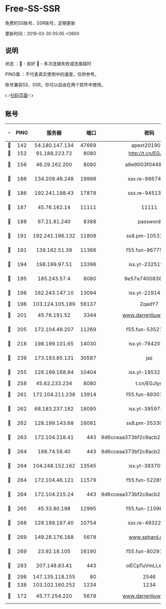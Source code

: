 # Free-SS-SSR

免费的SS账号、SSR账号，定期更新

更新时间：2019-03-30 05:05 +0800

## 说明

状态     ：🙂 - 良好 🙁 - 多次连接失败或连接超时

PING值   ：不代表真实使用中的速度，仅供参考。

账号兼容SS、SSR，你可以自由在两个软件中使用。

👉[扫码页面](https://liesauer.github.io/Free-SS-SSR/)👈

## 账号

|-|PING|服务器|端口|密码|加密方式|区域|
|:----:|:----:|:-----:|-----:|:----:|:----:|:----:|
|🙂|142|54.180.147.134|47669|apext2019001|chacha20|KR|
|🙂|152|91.188.223.72|8080|http://t.cn/EGJIyrl|rc4-md5|RU|
|🙂|156|46.29.162.200|8080|a8e9003f0449cea5|chacha20-ietf|RU|
|🙂|186|134.209.48.248|19998|ssx.re-66674376|aes-256-cfb|US|
|🙂|186|192.241.198.43|17878|ssx.re-94513263|aes-256-cfb|US|
|🙂|187|45.76.162.14|11111|11111|aes-256-cfb|SG|
|🙂|188|67.21.81.240|8388|password|aes-256-cfb|US|
|🙂|191|192.241.196.132|11808|ss8.pm-10531723|aes-256-cfb|US|
|🙂|191|139.162.51.39|11366|f55.fun-96775690|aes-256-cfb|SG|
|🙂|194|198.199.97.51|13396|isx.yt-23251925|aes-256-cfb|US|
|🙂|195|185.243.57.4|8080|9e57e7400838a01e|chacha20-ietf|US|
|🙂|198|162.243.147.10|13094|isx.yt-21914576|aes-256-cfb|US|
|🙂|198|103.124.105.189|56137|ZqadY7|chacha20|US|
|🙂|201|45.76.191.52|3344|www.darrenliuwei.com|aes-256-cfb|JP|
|🙂|205|172.104.49.207|11269|f55.fun-53521114|aes-256-cfb|SG|
|🙂|218|198.199.101.65|14030|isx.yt-78420788|aes-256-cfb|US|
|🙂|239|173.193.85.131|30587|jaz|aes-256-cfb|US|
|🙂|255|128.199.168.84|10404|isx.yt-19532178|aes-256-cfb|SG|
|🙂|258|45.62.233.234|8080|t.cn/EGJIyrl|rc4-md5|CA|
|🙂|261|172.104.211.238|13914|f55.fun-89301150|aes-256-cfb|US|
|🙂|262|68.183.237.182|18095|isx.yt-39597881|aes-256-cfb|SG|
|🙂|262|128.199.143.68|16081|ss8.pm-35330221|aes-256-cfb|SG|
|🙂|263|172.104.218.41|443|9d6cceaa373bf2c8acb22e60b6a58be6|aes-256-cfb|US|
|🙂|264|198.74.58.40|443|9d6cceaa373bf2c8acb22e60b6a58be6|aes-256-cfb|US|
|🙂|264|104.248.152.162|13545|isx.yt-39370951|aes-256-cfb|SG|
|🙂|264|172.104.46.121|11579|f55.fun-52285743|aes-256-cfb|SG|
|🙂|264|172.104.215.24|443|9d6cceaa373bf2c8acb22e60b6a58be6|aes-256-cfb|US|
|🙂|265|45.33.80.198|12995|f55.fun-11096059|aes-256-cfb|US|
|🙂|268|128.199.167.40|10754|ssx.re-49322932|aes-256-cfb|SG|
|🙂|269|149.28.176.168|5678|www.sphard.com|aes-256-cfb|AU|
|🙂|269|23.92.18.105|16190|f55.fun-80291265|aes-256-cfb|US|
|🙂|283|207.148.83.41|443|oiECpTuVmLLxk4Ts|aes-256-cfb|AU|
|🙂|298|147.135.118.155|80|2546|chacha20|US|
|🙂|138|103.102.160.252|1234|1234|rc4-md5|JP|
|🙂|172|45.77.254.220|5678|www.darrenliuwei.com|aes-256-cfb|SG|
